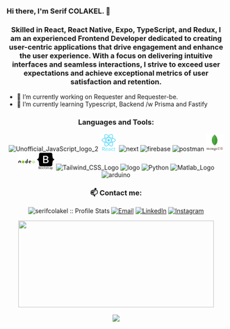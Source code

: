 ### Hi there, I'm Serif COLAKEL. 👋

<h3 align="center">Skilled in React, React Native, Expo, TypeScript, and Redux, I am an experienced Frontend Developer dedicated to creating user-centric applications that drive engagement and enhance the user experience. With a focus on delivering intuitive interfaces and seamless interactions, I strive to exceed user expectations and achieve exceptional metrics of user satisfaction and retention.</h3>


<p align="left">
  
</p>

- 🔭 I’m currently working on Requester and Requester-be.
- 🌱 I’m currently learning Typescript, Backend /w Prisma and Fastify<p align="left">

<h3 align="center">Languages and Tools:</h3>

<p align="center">  
  
  <img  src="https://upload.wikimedia.org/wikipedia/commons/thumb/9/99/Unofficial_JavaScript_logo_2.svg/480px-Unofficial_JavaScript_logo_2.svg.png" alt="Unofficial_JavaScript_logo_2" width="40" height="40"/> 
  <img  src="https://raw.githubusercontent.com/devicons/devicon/master/icons/react/react-original-wordmark.svg" alt="react" width="40" height="40"/> 
  <img  src="https://seeklogo.com/images/N/next-js-logo-8FCFF51DD2-seeklogo.com.png" alt="next" width="40" height="40"/>
  <img  src="https://www.vectorlogo.zone/logos/firebase/firebase-icon.svg" alt="firebase" width="40" height="40"/> 
  <img  src="https://www.vectorlogo.zone/logos/getpostman/getpostman-icon.svg" alt="postman" width="40" height="40"/>
  <img  src="https://raw.githubusercontent.com/devicons/devicon/master/icons/mongodb/mongodb-original-wordmark.svg" alt="mongodb" width="40" height="40"/> 
  <img  src="https://raw.githubusercontent.com/devicons/devicon/master/icons/nodejs/nodejs-original-wordmark.svg" alt="mongodb" width="40" height="40"/> 
  <img  src="https://raw.githubusercontent.com/devicons/devicon/master/icons/bootstrap/bootstrap-plain-wordmark.svg" alt="matlab" width="40" height="40"/> 
  <img  src="https://upload.wikimedia.org/wikipedia/commons/thumb/d/d5/Tailwind_CSS_Logo.svg/1000px-Tailwind_CSS_Logo.svg.png" alt="Tailwind_CSS_Logo" width="40" height="40"/> 
  <img  src="https://v4.mui.com/static/logo.png" alt="logo" width="40" height="40"/> 
  <img  src="https://upload.wikimedia.org/wikipedia/commons/thumb/c/c3/Python-logo-notext.svg/800px-Python-logo-notext.svg.png" alt="Python" width="40" height="40"/> 
  <img  src="https://upload.wikimedia.org/wikipedia/commons/2/21/Matlab_Logo.png" alt="Matlab_Logo" width="40" height="40"/> 
  <img  src="https://cdn.worldvectorlogo.com/logos/arduino-1.svg" alt="arduino" width="40" height="40"/> 
 
  </p>
  
<h3 align="center">📫 Contact me:</h3>

<p align="center">
  
<img src="https://komarev.com/ghpvc/?username=serifcolakel&color=green" alt="serifcolakel :: Profile Stats">
<a href="mailto:serifcolakel0@gmail.com"><img alt="Email" src="https://img.shields.io/badge/Email-serifcolakel0@gmail.com-red?style=flat&logo=gmail"></a>
<a href="https://www.linkedin.com/in/serifcolakel/" target="_blank"><img alt="LinkedIn" src="https://img.shields.io/badge/LinkedIn-@serifcolakel-blue?style=flat&logo=linkedin"></a>
<a href="https://www.instagram.com/serifcolakell/"><img alt="Instagram" src="https://img.shields.io/badge/Instagram-serifcolakell-red?style=flat-square&logo=instagram"></a>

</p>

<p align="center">
  
  <img src="https://github-readme-stats.vercel.app/api?username=serifcolakel&show_icons=true&theme=tokyonight" width="450" height="200">
</p>
<p align="center">
<img src="https://github-readme-stats.vercel.app/api/top-langs/?username=serifcolakel&layout=compact&theme=tokyonight" height="180">
  </p>
<!--
**serifcolakel/serifcolakel** is a ✨ _special_ ✨ repository because its `README.md` (this file) appears on your GitHub profile.
s
Here are some ideas to get you started:


- 👯 I’m looking to collaborate on ...
- 🤔 I’m looking for help with ww...
- 💬 Ask me about ...
- 📫 How to reach me: ...
- 😄 Pronouns: ...
- ⚡ Fun fact: ...
-->
